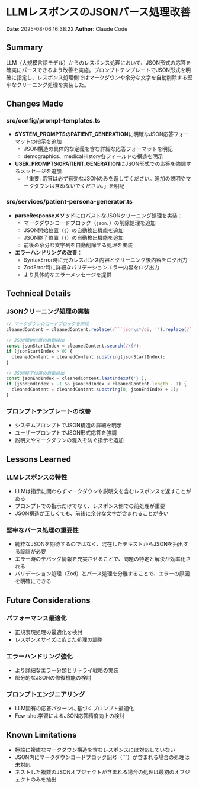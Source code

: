 # LLMレスポンスのJSONパース処理改善

**Date**: 2025-08-06 16:38:22
**Author**: Claude Code

## Summary
LLM（大規模言語モデル）からのレスポンス処理において、JSON形式の応答を確実にパースできるよう改善を実施。プロンプトテンプレートでJSON形式を明確に指定し、レスポンス処理側ではマークダウンや余分な文字を自動削除する堅牢なクリーニング処理を実装した。

## Changes Made

### src/config/prompt-templates.ts
- **SYSTEM_PROMPTSのPATIENT_GENERATION**に明確なJSON応答フォーマットの指示を追加
  - JSON構造の具体的な定義を含む詳細な応答フォーマットを明記
  - demographics、medicalHistory各フィールドの構造を明示
- **USER_PROMPTSのPATIENT_GENERATION**にJSON形式での応答を強調するメッセージを追加
  - 「重要: 応答は必ず有効なJSONのみを返してください。追加の説明やマークダウンは含めないでください。」を明記

### src/services/patient-persona-generator.ts
- **parseResponseメソッド**にロバストなJSONクリーニング処理を実装：
  - マークダウンコードブロック（```json、```）の削除処理を追加
  - JSON開始位置（`{`）の自動検出機能を追加
  - JSON終了位置（`}`）の自動検出機能を追加
  - 前後の余分な文字列を自動削除する処理を実装
- **エラーハンドリングの改善**：
  - SyntaxError時に元のレスポンス内容とクリーニング後内容をログ出力
  - ZodError時に詳細なバリデーションエラー内容をログ出力
  - より具体的なエラーメッセージを提供

## Technical Details

### JSONクリーニング処理の実装
```typescript
// マークダウンのコードブロックを削除
cleanedContent = cleanedContent.replace(/```json\s*/gi, '').replace(/```\s*/gi, '');

// JSON開始位置の自動検出
const jsonStartIndex = cleanedContent.search(/\{/);
if (jsonStartIndex > 0) {
  cleanedContent = cleanedContent.substring(jsonStartIndex);
}

// JSON終了位置の自動検出
const jsonEndIndex = cleanedContent.lastIndexOf('}');
if (jsonEndIndex > -1 && jsonEndIndex < cleanedContent.length - 1) {
  cleanedContent = cleanedContent.substring(0, jsonEndIndex + 1);
}
```

### プロンプトテンプレートの改善
- システムプロンプトでJSON構造の詳細を明示
- ユーザープロンプトでJSON形式応答を強調
- 説明文やマークダウンの混入を防ぐ指示を追加

## Lessons Learned

### LLMレスポンスの特性
- LLMは指示に関わらずマークダウンや説明文を含むレスポンスを返すことがある
- プロンプトでの指示だけでなく、レスポンス側での前処理が重要
- JSON構造が正しくても、前後に余分な文字が含まれることが多い

### 堅牢なパース処理の重要性
- 純粋なJSONを期待するのではなく、混在したテキストからJSONを抽出する設計が必要
- エラー時のデバッグ情報を充実させることで、問題の特定と解決が効率化される
- バリデーション処理（Zod）とパース処理を分離することで、エラーの原因を明確にできる

## Future Considerations

### パフォーマンス最適化
- 正規表現処理の最適化を検討
- レスポンスサイズに応じた処理の調整

### エラーハンドリング強化
- より詳細なエラー分類とリトライ戦略の実装
- 部分的なJSONの修復機能の検討

### プロンプトエンジニアリング
- LLM固有の応答パターンに基づくプロンプト最適化
- Few-shot学習によるJSON応答精度向上の検討

## Known Limitations
- 極端に複雑なマークダウン構造を含むレスポンスには対応していない
- JSON内にマークダウンコードブロック記号（```）が含まれる場合の処理は未対応
- ネストした複数のJSONオブジェクトが含まれる場合の処理は最初のオブジェクトのみを抽出